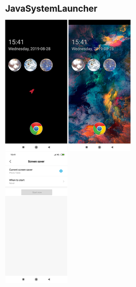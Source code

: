 # JavaSystemLauncher

<img src="/images/s1.png" width="200">
<img src="/images/s2.png" width="200">
<img src="/images/s3.png" width="200">
